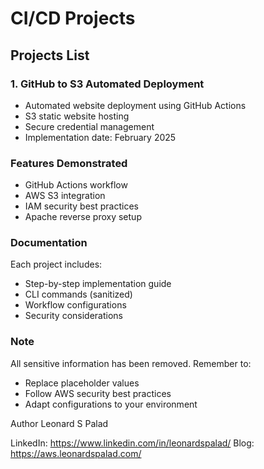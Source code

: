 # CI/CD Projects

## Projects List

### 1. GitHub to S3 Automated Deployment
- Automated website deployment using GitHub Actions
- S3 static website hosting
- Secure credential management
- Implementation date: February 2025

### Features Demonstrated
- GitHub Actions workflow
- AWS S3 integration
- IAM security best practices
- Apache reverse proxy setup

### Documentation
Each project includes:
- Step-by-step implementation guide
- CLI commands (sanitized)
- Workflow configurations
- Security considerations

### Note
All sensitive information has been removed. Remember to:
- Replace placeholder values
- Follow AWS security best practices
- Adapt configurations to your environment

Author
Leonard S Palad

LinkedIn: https://www.linkedin.com/in/leonardspalad/
Blog: https://aws.leonardspalad.com/
